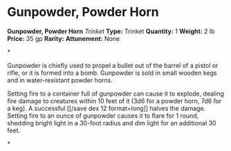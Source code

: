 # Gunpowder, Powder Horn

**Gunpowder, Powder Horn**
_Trinket_
**Type:** Trinket
**Quantity:** 1
**Weight:** 2 lb
**Price:** 35 gp
**Rarity:** 
**Attunement:** None

*<p class="Core-Styles_Core-Body">Gunpowder is chiefly used to propel a bullet out of the barrel of a pistol or rifle, or it is formed into a bomb. Gunpowder is sold in small wooden kegs and in water-resistant pow<span class="No-Break">der horns.</span></p>
<p class="Core-Styles_Core-Body">Setting fire to a container full of gunpowder can cause it to explode, dealing fire damage to creatures within 10 feet of it (3d6 for a powder horn, 7d6 for a keg). A successful [[/save dex 12 format=long]] halves the damage. Setting fire to an ounce of gunpowder causes it to flare for 1 round, shedding bright light in a 30-foot radius and dim light for an additiona<span class="No-Break">l 30 feet.</span></p>*